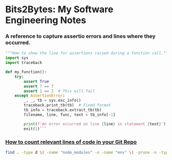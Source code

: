 # Bits2Bytes: My Software Engineering Notes

### A reference to capture assertio errors and lines where they occurred.

````python
"""How to show the line for assertions raised during a function call."""
import sys
import traceback

def my_function():
    try:
        assert True
        assert 7 == 7
        assert 1 == 2  # This will fail
    except AssertionError:
        _, _, tb = sys.exc_info()
        traceback.print_tb(tb)  # Fixed format
        tb_info = traceback.extract_tb(tb)
        filename, line, func, text = tb_info[-1]

        print(f'An error occurred on line {line} in statement {text}')
        exit(1)```
````

### [How to count relevant lines of code in your Git Repo](https://gist.github.com/mandiwise/dc53cb9da00856d7cdbb)

```bash
find . -type d \( -name "node_modules" -o -name "env" \) -prune -o -type f \( -name "*.py" -o -name "*.js" \) -print0 | xargs -0 wc -l
```
